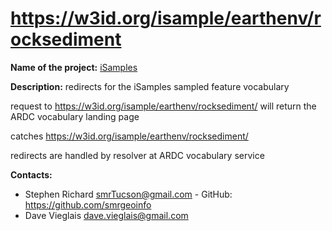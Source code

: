 
# https://w3id.org/isample/earthenv/rocksediment

**Name of the project:** [iSamples](https://isamplesorg.github.io/home/)

**Description:** redirects for the iSamples sampled feature vocabulary

request to  https://w3id.org/isample/earthenv/rocksediment/ will return the ARDC vocabulary landing page

catches https://w3id.org/isample/earthenv/rocksediment/

redirects are handled by resolver at ARDC vocabulary service

**Contacts:**
* Stephen Richard <smrTucson@gmail.com> - GitHub: https://github.com/smrgeoinfo
* Dave Vieglais <dave.vieglais@gmail.com>  